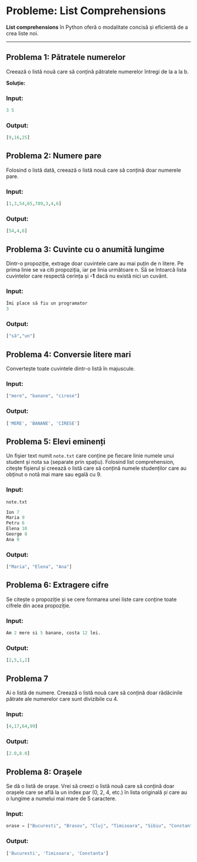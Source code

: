 # Probleme: List Comprehensions

**List comprehensions** în Python oferă o modalitate concisă și eficientă de a crea liste noi.

---

## Problema 1: Pătratele numerelor

Creează o listă nouă care să conțină pătratele numerelor întregi de la a la b.

**Soluție:**

### Input:
```python
3 5
```

### Output:
```python
[9,16,25]
```

## Problema 2: Numere pare

Folosind o listă dată, creează o listă nouă care să conțină doar numerele pare.

### Input:
```python
[1,3,54,65,789,3,4,6]
```

### Output:
```python
[54,4,6]
```

## Problema 3: Cuvinte cu o anumită lungime

Dintr-o propoziție, extrage doar cuvintele care au mai puțin de n litere.
Pe prima linie se va citi propoziția, iar pe linia următoare n. Să se întoarcă lista cuvintelor care respectă cerința și **-1** dacă nu există nici un cuvânt.

### Input:
```python
Îmi place să fiu un programator
3
```

### Output: 
```python
["să","un"]
```

## Problema 4: Conversie litere mari

Convertește toate cuvintele dintr-o listă în majuscule.

### Input:
```python
["mere", "banane", "cirese"]
```

### Output: 
```python
['MERE', 'BANANE', 'CIRESE']
```

## Problema 5: Elevi eminenți

Un fișier text numit `note.txt` care conține pe fiecare linie numele unui student și nota sa (separate prin spațiu). Folosind list comprehension, citește fișierul și creează o listă care să conțină numele studenților care au obținut o notă mai mare sau egală cu 9.

### Input:
`note.txt`
```python
Ion 7
Maria 9
Petru 6
Elena 10
George 8
Ana 9
```

### Output: 
```python
["Maria", "Elena", "Ana"]
```

## Problema 6: Extragere cifre

Se citește o propoziție și se cere formarea unei liste care conține toate cifrele din acea propoziție.

### Input:

```python
Am 2 mere si 5 banane, costa 12 lei.
```

### Output:
```python
[2,5,1,2]
```


## Problema 7

Ai o listă de numere. Creează o listă nouă care să conțină doar rădăcinile pătrate ale numerelor care sunt divizibile cu 4.

### Input:
```python
[4,17,64,99]
```

### Output:
```python
[2.0,8.0]
```

## Problema 8: Orașele

Se dă o listă de orașe. Vrei să creezi o listă nouă care să conțină doar orașele care se află la un index par (0, 2, 4, etc.) în lista originală *și* care au o lungime a numelui mai mare de 5 caractere.

### Input:
```python
orase = ["Bucuresti", "Brasov", "Cluj", "Timisoara", "Sibiu", "Constanta"]
```
### Output: 
```python
['Bucuresti', 'Timisoara', 'Constanta']
```
